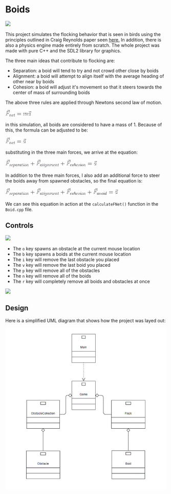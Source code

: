 # Boids
![](gifs/main.gif)

This project simulates the flocking behavior that is seen in birds using the principles outlined in Craig Reynolds paper seen [here.](https://www.cs.toronto.edu/~dt/siggraph97-course/cwr87/)
In addition, there is also a physics engine made entirely from scratch. The whole project was made with pure C++ and the SDL2 library for graphics.

The three main ideas that contribute to flocking are:
- Separation: a boid will tend to try and not crowd other close by boids
- Alignment: a boid will attempt to align itself with the average heading of other near by boids
- Cohesion: a boid will adjust it's movement so that it steers towards the center of mass of surrounding boids

The above three rules are applied through Newtons second law of motion.

![](gifs/Fnetma.gif)

in this simulation, all boids are considered to have a mass of 1. Because of this, the formula can be adjusted to be:

![](gifs/Fneta.gif)

substituting in the three main forces, we arrive at the equation:

![](gifs/sum.gif)

In addition to the three main forces, I also add an additional force to steer the boids away from spawned obstacles, so the final equation is:

![](gifs/final.gif)

We can see this equation in action at the `calculateFNet()` function in the `Boid.cpp` file.

## Controls

![](gifs/object.gif)

- The `o` key spawns an obstacle at the current mouse location
- The `b` key spawns a boids at the current mouse location
- The `i` key will remove the last obstacle you placed
- The `v` key will remove the last boid you placed
- The `p` key will remove all of the obstacles
- The `n` key will remove all of the boids
- The `r` key will completely remove all boids and obstacles at once

![](gifs/reset.gif)


## Design

Here is a simplified UML diagram that shows how the project was layed out:

![](gifs/UML.GIF)
